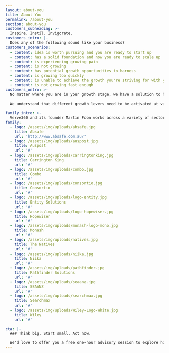 ```yaml
---
layout: about-you
title: About You
permalink: /about-you
section: about-you
customers_subheading: >-
  Inspire. Instil. Invigorate. 
customers_intro: |-
  Does any of the following sound like your business?
customers_scenarios:
  - content: idea is worth pursuing and you are ready to start up
  - content: has a solid foundation and now you are ready to scale up
  - content: is experiencing growing pain
  - content: is not growing
  - content: has potential growth opportunities to harness
  - content: is growing too quickly
  - content: is unable to achieve the growth you're striving for with your existing expertise
  - content: is not growing fast enough
customers_ontro: >-
  No matter where you are in your growth stage, we have a solution to help alleviate the problems you are facing.

  We understand that different growth levers need to be activated at various stages of growth, so we adjust our scope and processes accordingly.
  
family_intro: >-
  Verve360 and its founder Martin Foon works across a variety of sectors and markets. Our clients, partners, associates and friends include companies such as...
family:
  - logo: /assets/img/uploads/absafe.jpg
    title: Absafe
    url: 'http://www.absafe.com.au/'
  - logo: /assets/img/uploads/auspost.jpg
    title: Auspost
    url: '#'
  - logo: /assets/img/uploads/carringtonking.jpg
    title: Carrington King
    url: '#'
  - logo: /assets/img/uploads/combo.jpg
    title: Combo
    url: '#'
  - logo: /assets/img/uploads/consortio.jpg
    title: Consortio
    url: '#'
  - logo: /assets/img/uploads/logo-entity.jpg
    title: Entity Solutions
    url: '#'
  - logo: /assets/img/uploads/logo-hopewiser.jpg
    title: Hopewiser
    url: '#'
  - logo: /assets/img/uploads/monash-logo-mono.jpg
    title: Monash
    url: '#'
  - logo: /assets/img/uploads/natives.jpg
    title: The Natives
    url: '#'
  - logo: /assets/img/uploads/niika.jpg
    title: Niika
    url: '#'
  - logo: /assets/img/uploads/pathfinder.jpg
    title: Pathfinder Solutions
    url: '#'
  - logo: /assets/img/uploads/seaanz.jpg
    title: SEAANZ
    url: '#'
  - logo: /assets/img/uploads/searchmax.jpg
    title: Searchmax
    url: '#'
  - logo: /assets/img/uploads/Wiley-Logo-White.jpg
    title: Wiley
    url: '#'
             
cta: |-
  ### Think big. Start small. Act now.

  We'd love to offer you a free one-hour advisory session to explore how to turn confusion into clarity.
---
```


